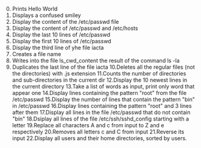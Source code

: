 0. Prints Hello World
1. Displays a confused smiley
2. Display the content of the /etc/passwd file
3. Display the content of /etc/passwd and /etc/hosts
4. Display the last 10 lines of /etc/passwd
5. Display the first 10 lines of /etc/passwd
6. Display the third line of yhe file iacta
7. Creates a file name
8. Writes into the file ls_cwd_content the result of the command ls -la
9. Duplicates the last line of the file iacta
10.Deletes all the regular files (not the directories) with .js extension
11.Counts the  number of directories and sub-directories in the current dir
12.Display the 10 newest lines in the current directory
13.Take a list of words as input, print only word that appear one
14.Display lines containing the pattern "root" from the file /etc/passwd
15.Display the number of lines that contain the pattern "bin" in /etc/passwd
16.Display lines containing the pattern "root" and 3 lines after them
17.Display all lines in the file /etc/passwd that do not contain "bin"
18.Dsiplay all lines of the file /etc/ssh/sshd_config starting with a letter
19.Replace all characters A and c from input to Z and e respectively
20.Removes all letters c and C from input
21.Reverse its input
22.Display all users and their home directories, sorted by users.  